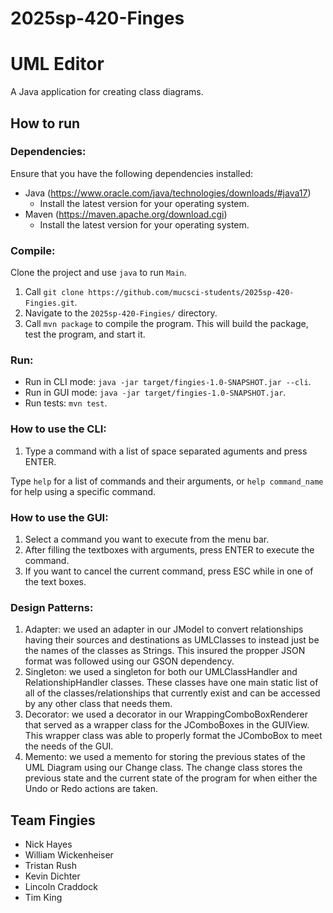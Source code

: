 # 2025sp-420-Finges

# UML Editor
A Java application for creating class diagrams.

## How to run
### Dependencies:
Ensure that you have the following dependencies installed:
- Java (https://www.oracle.com/java/technologies/downloads/#java17)
  - Install the latest version for your operating system.
- Maven (https://maven.apache.org/download.cgi)
  - Install the latest version for your operating system.

### Compile:
Clone the project and use ``java`` to run ``Main``.
1. Call ``git clone https://github.com/mucsci-students/2025sp-420-Fingies.git``.
2. Navigate to the ``2025sp-420-Fingies/`` directory.
3. Call ``mvn package`` to compile the program. This will build the package, test the program, and start it.

### Run:
- Run in CLI mode: ``java -jar target/fingies-1.0-SNAPSHOT.jar --cli``.
- Run in GUI mode: ``java -jar target/fingies-1.0-SNAPSHOT.jar``.
- Run tests: ``mvn test``.

### How to use the CLI:
1. Type a command with a list of space separated aguments and press ENTER.

Type ``help`` for a list of commands and their arguments, or ``help command_name`` for help using a specific command.
 
### How to use the GUI:
1. Select a command you want to execute from the menu bar.
2. After filling the textboxes with arguments, press ENTER to execute the command.
3. If you want to cancel the current command, press ESC while in one of the text boxes.

### Design Patterns:
1. Adapter: we used an adapter in our JModel to convert relationships having their sources and destinations as UMLClasses to instead just be the names of the classes as Strings. This insured the propper JSON format was followed using our GSON dependency.
2. Singleton: we used a singleton for both our UMLClassHandler and RelationshipHandler classes. These classes have one main static list of all of the classes/relationships that currently exist and can be accessed by any other class that needs them.
3. Decorator: we used a decorator in our WrappingComboBoxRenderer that served as a wrapper class for the JComboBoxes in the GUIView. This wrapper class was able to properly format the JComboBox to meet the needs of the GUI.
4. Memento: we used a memento for storing the previous states of the UML Diagram using our Change class. The change class stores the previous state and the current state of the program for when either the Undo or Redo actions are taken.

## Team Fingies
- Nick Hayes
- William Wickenheiser
- Tristan Rush
- Kevin Dichter
- Lincoln Craddock
- Tim King
